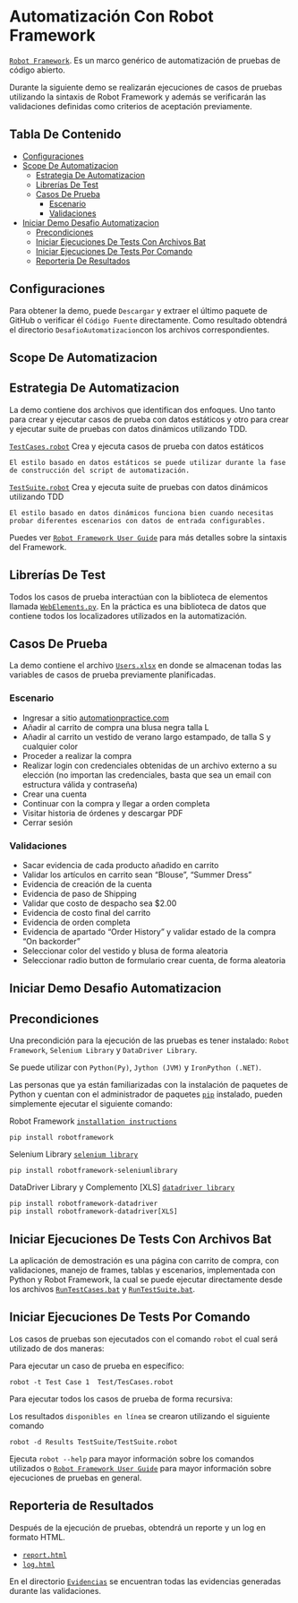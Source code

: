 # Automatización Con Robot Framework

[`Robot Framework`](https://robotframework.org). Es un marco genérico de automatización de pruebas de código abierto.

Durante la siguiente demo se realizarán ejecuciones de casos de pruebas utilizando la sintaxis de Robot Framework y
además se verificarán las validaciones definidas como criterios de aceptación previamente.

## Tabla De Contenido

* [Configuraciones](#configuraciones)
* [Scope De Automatizacion](#scope-de-automatizacion)
  * [Estrategia De Automatizacion](#estrategia-de-automatizacion)
  * [Librerías De Test](#librerías-de-test)
  * [Casos De Prueba](#casos-de-prueba)
    * [Escenario](#escenario)
    * [Validaciones](#validaciones)
* [Iniciar Demo Desafio Automatizacion](#iniciar-demo-desafio-automatizacion)
  * [Precondiciones](#precondiciones)
  * [Iniciar Ejecuciones De Tests Con Archivos Bat](#iniciar-ejecuciones-de-tests-con-archivos-bat)
  * [Iniciar Ejecuciones De Tests Por Comando](#iniciar-ejecuciones-de-tests-por-comando)
  * [Reporteria De Resultados](#reporteria-de-resultados)

## Configuraciones

Para obtener la demo, puede `Descargar` y extraer el último
paquete de GitHub o verificar él `Código Fuente` directamente.
Como resultado obtendrá el directorio `DesafioAutomatizacion`con los archivos correspondientes.

## Scope De Automatizacion

## Estrategia De Automatizacion

La demo contiene dos archivos que identifican dos enfoques. Uno tanto para crear y ejecutar casos de prueba con datos
estáticos y otro para crear y ejecutar suite de pruebas con datos dinámicos utilizando TDD.

[`TestCases.robot`](Tests/TestCases.robot)
    Crea y ejecuta casos de prueba con datos estáticos

    El estilo basado en datos estáticos se puede utilizar durante la fase de construcción del script de automatización.

[`TestSuite.robot`](TestSuite/TestSuite.robot)
    Crea y ejecuta suite de pruebas con datos dinámicos utilizando TDD

    El estilo basado en datos dinámicos funciona bien cuando necesitas probar diferentes escenarios con datos de entrada configurables.

Puedes ver [`Robot Framework User Guide`](http://robotframework.org/robotframework/#user-guide) para más detalles sobre la sintaxis del Framework.

## Librerías De Test

Todos los casos de prueba interactúan con la biblioteca de elementos llamada
[`WebElements.py`](Resources/WebElements.py). En la práctica es una biblioteca de datos que contiene todos los localizadores utilizados en la automatización.

## Casos De Prueba

La demo contiene el archivo [`Users.xlsx`](/TDD/Users.xlsx) en donde se almacenan todas las variables de casos de prueba previamente
planificadas.

### Escenario

* Ingresar a sitio [automationpractice.com](http://automationpractice.com/index.php)
* Añadir al carrito de compra una blusa negra talla L
* Añadir al carrito un vestido de verano largo estampado, de talla S y cualquier color
* Proceder a realizar la compra
* Realizar login con credenciales obtenidas de un archivo externo a su elección (no importan las credenciales, basta que sea un email con estructura válida y contraseña)
* Crear una cuenta
* Continuar con la compra y llegar a orden completa
* Visitar historia de órdenes y descargar PDF
* Cerrar sesión

### Validaciones

* Sacar evidencia de cada producto añadido en carrito
* Validar los artículos en carrito sean “Blouse”, “Summer Dress”
* Evidencia de creación de la cuenta
* Evidencia de paso de Shipping
* Validar que costo de despacho sea $2.00
* Evidencia de costo final del carrito
* Evidencia de orden completa
* Evidencia de apartado “Order History” y validar estado de la compra “On backorder”
* Seleccionar color del vestido y blusa de forma aleatoria
* Seleccionar radio button de formulario crear cuenta, de forma aleatoria

## Iniciar Demo Desafio Automatizacion

## Precondiciones

Una precondición para la ejecución de las pruebas es tener instalado: `Robot Framework`, `Selenium Library` y `DataDriver Library`.

Se puede utilizar con `Python(Py)`, `Jython (JVM)` y `IronPython (.NET)`.

Las personas que ya están familiarizadas con la instalación de paquetes de Python y cuentan con el administrador de paquetes [`pip`](https://pip.pypa.io/en/stable/) instalado, pueden simplemente ejecutar el siguiente comando:

Robot Framework [`installation instructions`](https://github.com/robotframework/robotframework/blob/master/INSTALL.rst)

    pip install robotframework

Selenium Library [`selenium library`](https://robotframework.org/SeleniumLibrary/SeleniumLibrary.html)

    pip install robotframework-seleniumlibrary

DataDriver Library y Complemento [XLS] [`datadriver library`](https://github.com/Snooz82/robotframework-datadriver)

    pip install robotframework-datadriver
    pip install robotframework-datadriver[XLS]

## Iniciar Ejecuciones De Tests Con Archivos Bat

La aplicación de demostración es una página con carrito de compra, con validaciones,
manejo de frames, tablas y escenarios, implementada con Python y Robot Framework, la cual se puede ejecutar directamente desde los
archivos [`RunTestCases.bat`](RunTestCases.bat) y [`RunTestSuite.bat`](RunTestSuite.bat).

## Iniciar Ejecuciones De Tests Por Comando

Los casos de pruebas son ejecutados con el comando `robot` el cual será utilizado de dos maneras:

Para ejecutar un caso de prueba en específico:

    robot -t Test Case 1  Test/TesCases.robot

Para ejecutar todos los casos de prueba de forma recursiva:

Los resultados `disponibles en línea` se crearon utilizando el siguiente comando

    robot -d Results TestSuite/TestSuite.robot

Ejecuta `robot --help` para mayor información sobre los comandos utilizados o
[`Robot Framework User Guide`](http://robotframework.org/robotframework/#user-guide) para mayor información sobre ejecuciones de pruebas en general.

## Reporteria de Resultados

Después de la ejecución de pruebas, obtendrá un reporte y un log en formato HTML.

* [`report.html`](Results/report.html)
* [`log.html`](Results/log.html)

En el directorio [`Evidencias`](Results/Evidencias) se encuentran todas las evidencias generadas durante las validaciones.
